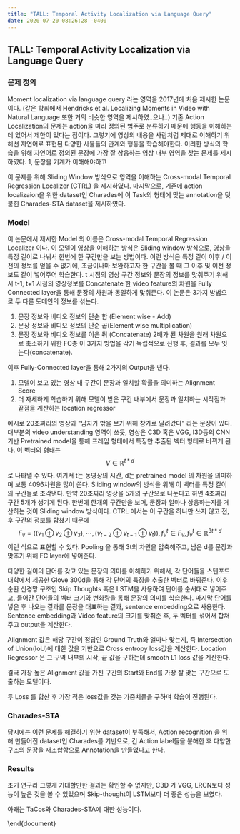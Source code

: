 ```yaml
---
title: "TALL: Temporal Activity Localization via Language Query"
date: 2020-07-20 08:26:28 -0400
---
```


## TALL: Temporal Activity Localization via Language Query

### 문제 정의
Moment localization via language query 라는 영역을 2017년에 처음 제시한 논문이다. (같은 학회에서 Hendricks et al. Localizing Moments in Video with Natural Language 또한 거의 비슷한 영역을 제시하였..으나..) 
기존 Action Localization의 문제는  action을 미리 정의된 범주로 분류하기 때문에 행동을 이해하는데 있어서 제한이 있다는 점이다. 그렇기에 영상의 내용을 사람처럼 제대로 이해하기 위해선 자연어로 표현된 다양한 사물들의 관계와 행동을 학습해야한다. 이러한 방식의 학습을 위해 자연어로 정의된 문장에 가장 잘 상응하는 영상 내부 영역을 찾는 문제를 제시하였다. 
1, 문장을 기계가 이해해야하고

이 문제를 위해 Sliding Window 방식으로 영역을 이해하는 Cross-modal Temporal Regression Localizer (CTRL) 을 제시하였다. 마지막으로, 기존에 action localizaion을 위한 dataset인 Charades에 이 Task의 형태에 맞는  annotation을 덧붙힌 Charades-STA dataset을 제시하였다.

###  Model
이 논문에서 제시한 Model 의 이름은 Cross-modal Temporal Regression Localizer 이다. 
이 모델이 영상을 이해하는 방식은 Sliding window 방식으로, 영상을 특정 길이로 나눠서 한번에 한 구간만을 보는 방법이다. 이런 방식은 특정 길이 이후 / 이전의 정보를 얻을 수 없기에, 조금이나마 보완하고자 한 구간을 볼 때 그 이후 및 이전 정보도 같이 넣어주어 학습한다.
t 시점의 영상 구간 정보와 문장의 정보를 맞춰주기 위해서 t-1, t+1 시점의 영상정보를 Concatenate 한 video feature의 차원을 Fully Connected layer을 통해 문장의 차원과 동일하게 맞춰준다.
이 논문은 3가지 방법으로 두 다른 도메인의 정보를 섞는다.
1. 문장 정보와 비디오 정보의 단순 합 (Element wise -  Add)
2. 문장 정보와 비디오 정보의 단순 곱(Element wise multiplication)
3. 문장 정보와 비디오 정보를 이은 뒤 (Concatenate) 2배가 된 차원을 원래 차원으로 축소하기 위한 FC층
이 3가지 방법을 각기 독립적으로 진행 후, 결과를 모두 잇는다(concatenate).

이후 Fully-Connected  layer을 통해 2가지의 Output을 낸다.
1. 모델이 보고 있는 영상 내 구간이 문장과 일치할 확률을 의미하는 Alignment Score
2. 더 자세하게 학습하기 위해 모델이 받은 구간 내부에서 문장과 일치하는 시작점과 끝점을 계산하는 location regressor

예시로 20초짜리의 영상과 "남자가 밖을 보기 위해 창가로 달려갔다" 라는 문장이 있다. 대부분의 video understanding 영역이 쓰듯, 영상은 C3D 혹은 VGG, I3D등의 CNN 기반 Pretrained model을 통해 프레임 형태에서 특징만 추출된 벡터 형태로 바뀌게 된다. 이 벡터의 형태는 $$V \in  \mathbb{R}^{t*d}$$ 로 나타낼 수 있다. 여기서 t는 동영상의 시간, d는 pretrained model 의 차원을 의미하며 보통 4096차원을 많이 쓴다.
Sliding window의 방식을 위해 이 벡터를 특정 길이의 구간들로 조각낸다. 만약 20초짜리 영상을 5개의 구간으로 나눈다고 하면 4초짜리 구간 5개가 생기게 된다.  한번에 한개의 구간만을 보며, 문장과 얼마나 상응하는지를 계산하는 것이 Sliding window 방식이다.
CTRL 에서는 이 구간을 하나만 쓰지 않고 전, 후 구간의 정보를 합쳤기 때문에
$$ F_v =  ( (v_{1}  \oplus v_{2} \oplus v_{3}) , \cdots,  (v_{t-2} \oplus v_{t-1} \oplus  v_{t} )), f_v^t \in F_v , f_v^t \in  \mathbb{R}^{3t*d}$$
이런 식으로 표현할 수 있다.  Pooling 을 통해 3t의 차원을 압축해주고, 남은 d를 문장과 맞추기 위해 FC layer에 넣어준다.

다양한 길이의 단어를 갖고 있는 문장의 의미를 이해하기 위해서, 각 단어들을 스텐포드 대학에서 제공한 Glove 300d을 통해 각 단어의 특징을 추출한 벡터로 바꿔준다. 이후 순환 신경망 구조인 Skip Thoughts 혹은 LSTM을 사용하여 단어를 순서대로 넣어주고, 들어간 단어들의 벡터 크기와 변화량을 통해 문장의 의미를 학습한다. 마지막 단어를 넣은 후 나오는 결과를 문장을 대표하는 결과, sentence embedding으로 사용한다.
Sentence embedding과 Video feature의 크기를 맞춰준 후, 두 벡터를 섞어서 합쳐주고 output을 계산한다.

Alignment 값은 해당 구간이 정답인 Ground Truth와 얼마나 맞는지, 즉 Intersection of Union(IoU)에 대한 값을 기반으로 Cross entropy loss값을 계산한다.
Location Regressor 은 그 구역 내부의 시작, 끝 값을 구하는데 smooth L1 loss 값을 계산한다. 

결국 가장 높은 Alignment 값을 가진 구간의 Start와 End를 가장 잘 맞는 구간으로 도출하는 모델이다. 

두 Loss 를 합산 후 가장 적은 loss값을 갖는 가중치들을 구하며 학습이 진행된다.

### Charades-STA
당시에는 이런 문제를 해결하기 위한 dataset이 부족해서, Action recognition 을 위해 만들어진 dataset인 Charades를 기반으로, 긴 Action label들을 분해한 후 다양한 구조의 문장을 재조합함으로 Annotation을 만들었다고 한다.

###  Results 
초기 연구라 그렇게 기대할만한 결과는 확인할 수 없지만, C3D 가 VGG, LRCN보다 성능이 높은 것을 볼 수 있었으며 Skip-thought이 LSTM보다 더 좋은 성능을 보였다.

아래는 TaCos와 Charades-STA에 대한 성능이다.



\end{document}
